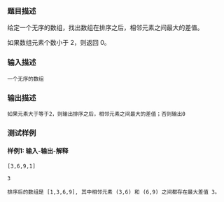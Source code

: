 ### 题目描述

给定一个无序的数组，找出数组在排序之后，相邻元素之间最大的差值。

如果数组元素个数小于 2，则返回 0。

### 输入描述

```
一个无序的数组
```
### 输出描述

```
如果元素大于等于2，则输出排序之后，相邻元素之间最大的差值；否则输出0
```

### 测试样例
#### 样例1: 输入-输出-解释
```
[3,6,9,1]
```
```
3
```
```
排序后的数组是 [1,3,6,9], 其中相邻元素 (3,6) 和 (6,9) 之间都存在最大差值 3。
```
